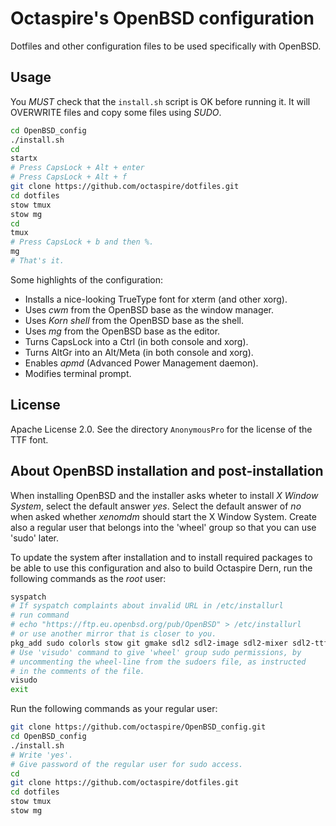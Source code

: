 # Octaspire's OpenBSD configuration

Dotfiles and other configuration files to be used
specifically with OpenBSD.

## Usage

You *MUST* check that the `install.sh` script
is OK before running it. It will OVERWRITE files
and copy some files using *SUDO*.

````sh
cd OpenBSD_config
./install.sh
cd
startx
# Press CapsLock + Alt + enter
# Press CapsLock + Alt + f
git clone https://github.com/octaspire/dotfiles.git
cd dotfiles
stow tmux
stow mg
cd
tmux
# Press CapsLock + b and then %.
mg
# That's it.
````

Some highlights of the configuration:

* Installs a nice-looking TrueType font for xterm (and other xorg).
* Uses *cwm* from the OpenBSD base as the window manager.
* Uses *Korn shell* from the OpenBSD base as the shell.
* Uses *mg* from the OpenBSD base as the editor.
* Turns CapsLock into a Ctrl (in both console and xorg).
* Turns AltGr into an Alt/Meta (in both console and xorg).
* Enables *apmd* (Advanced Power Management daemon).
* Modifies terminal prompt.

## License

Apache License 2.0. See the directory `AnonymousPro` for the license of
the TTF font.

## About OpenBSD installation and post-installation

When installing OpenBSD and the installer asks wheter to install
*X Window System*, select the default answer *yes*. Select the
default answer of *no* when asked whether *xenomdm* should start
the X Window System. Create also a regular user that belongs into
the 'wheel' group so that you can use 'sudo' later.

To update the system after installation and to install required
packages to be able to use this configuration and also to build
Octaspire Dern, run the following commands as the *root* user:

````sh
syspatch
# If syspatch complaints about invalid URL in /etc/installurl
# run command
# echo "https://ftp.eu.openbsd.org/pub/OpenBSD" > /etc/installurl
# or use another mirror that is closer to you.
pkg_add sudo colorls stow git gmake sdl2 sdl2-image sdl2-mixer sdl2-ttf
# Use 'visudo' command to give 'wheel' group sudo permissions, by
# uncommenting the wheel-line from the sudoers file, as instructed
# in the comments of the file.
visudo
exit
````

Run the following commands as your regular user:

````sh
git clone https://github.com/octaspire/OpenBSD_config.git
cd OpenBSD_config
./install.sh
# Write 'yes'.
# Give password of the regular user for sudo access.
cd
git clone https://github.com/octaspire/dotfiles.git
cd dotfiles
stow tmux
stow mg
````
